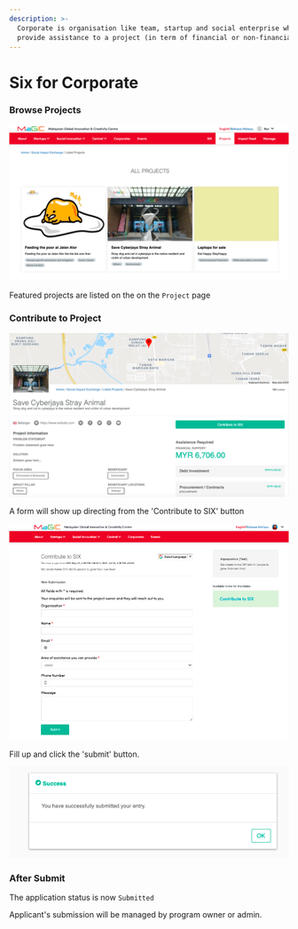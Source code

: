 ```yaml
---
description: >-
  Corporate is organisation like team, startup and social enterprise who can
  provide assistance to a project (in term of financial or non-financial).
---
```


# Six for Corporate

### Browse Projects

![SIX directory on frontent](../../.gitbook/assets/screenshot-2021-07-05-at-9.39.38-pm.png)

Featured projects are listed on the on the `Project` page

### Contribute to Project

![On the particular project page, click the &apos;Contribute to SIX&apos; button](../../.gitbook/assets/screenshot-2021-07-05-at-9.37.13-pm.png)

A form will show up directing from the 'Contribute to SIX' button

![](../../.gitbook/assets/screenshot-2021-07-05-at-9.44.20-pm.png)

Fill up and click the 'submit' button.

![The pop-up indicates, the form has been submitted and went through](../../.gitbook/assets/screenshot-2021-07-05-at-9.49.25-pm.png)

### After Submit

The application status is now `Submitted`

Applicant's submission will be managed by program owner or admin.

